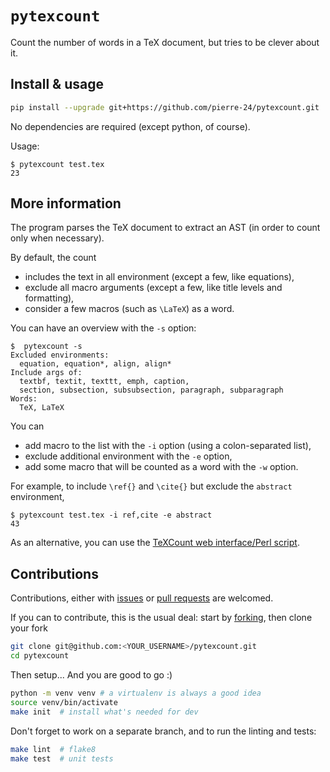 # `pytexcount`

Count the number of words in a TeX document, but tries to be clever about it.

## Install & usage

```bash
pip install --upgrade git+https://github.com/pierre-24/pytexcount.git
```

No dependencies are required (except python, of course).

Usage:

```text
$ pytexcount test.tex
23
```

## More information

The program parses the TeX document to extract an AST (in order to count only when necessary).

By default, the count 
+ includes the text in all environment (except a few, like equations),
+ exclude all macro arguments (except a few, like title levels and formatting),
+ consider a few macros (such as `\LaTeX`) as a word.

You can have an overview with the `-s` option:

```text
$  pytexcount -s
Excluded environments:
  equation, equation*, align, align*
Include args of:
  textbf, textit, texttt, emph, caption, 
  section, subsection, subsubsection, paragraph, subparagraph
Words:
  TeX, LaTeX
```

You can 
+ add macro to the list with the `-i` option (using a colon-separated list),
+ exclude additional environment with the `-e` option,
+ add some macro that will be counted as a word with the `-w` option.

For example, to include `\ref{}` and `\cite{}` but exclude the `abstract` environment,

```text
$ pytexcount test.tex -i ref,cite -e abstract
43
```

As an alternative, you can use the [TeXCount web interface/Perl script](https://app.uio.no/ifi/texcount/).

## Contributions

Contributions, either with [issues](https://github.com/pierre-24/pytexcount/issues) or [pull requests](https://github.com/pierre-24/pytexcount/pulls) are welcomed.

If you can to contribute, this is the usual deal: 
start by [forking](https://guides.github.com/activities/forking/), then clone your fork

```bash
git clone git@github.com:<YOUR_USERNAME>/pytexcount.git
cd pytexcount
```

Then setup... And you are good to go :)

```bash
python -m venv venv # a virtualenv is always a good idea
source venv/bin/activate
make init  # install what's needed for dev
```

Don't forget to work on a separate branch, and to run the linting and tests:

```bash
make lint  # flake8
make test  # unit tests
```

